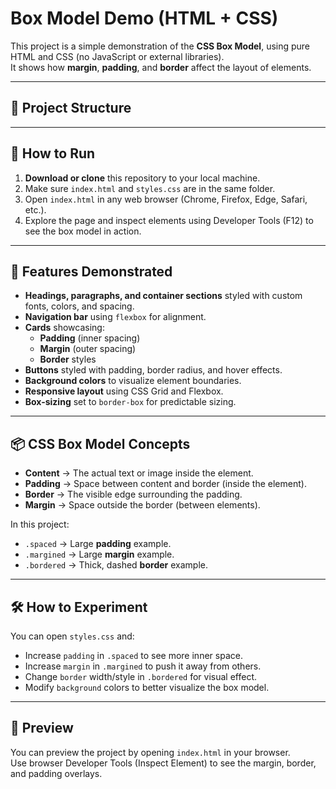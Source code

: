 # Box Model Demo (HTML + CSS)

This project is a simple demonstration of the **CSS Box Model**, using pure HTML and CSS (no JavaScript or external libraries).  
It shows how **margin**, **padding**, and **border** affect the layout of elements.

---

## 📂 Project Structure


---

## 🚀 How to Run

1. **Download or clone** this repository to your local machine.
2. Make sure `index.html` and `styles.css` are in the same folder.
3. Open `index.html` in any web browser (Chrome, Firefox, Edge, Safari, etc.).
4. Explore the page and inspect elements using Developer Tools (F12) to see the box model in action.

---

## 🎯 Features Demonstrated

- **Headings, paragraphs, and container sections** styled with custom fonts, colors, and spacing.
- **Navigation bar** using `flexbox` for alignment.
- **Cards** showcasing:
  - **Padding** (inner spacing)
  - **Margin** (outer spacing)
  - **Border** styles
- **Buttons** styled with padding, border radius, and hover effects.
- **Background colors** to visualize element boundaries.
- **Responsive layout** using CSS Grid and Flexbox.
- **Box-sizing** set to `border-box` for predictable sizing.

---

## 📦 CSS Box Model Concepts

- **Content** → The actual text or image inside the element.
- **Padding** → Space between content and border (inside the element).
- **Border** → The visible edge surrounding the padding.
- **Margin** → Space outside the border (between elements).

In this project:
- `.spaced` → Large **padding** example.
- `.margined` → Large **margin** example.
- `.bordered` → Thick, dashed **border** example.

---

## 🛠 How to Experiment

You can open `styles.css` and:
- Increase `padding` in `.spaced` to see more inner space.
- Increase `margin` in `.margined` to push it away from others.
- Change `border` width/style in `.bordered` for visual effect.
- Modify `background` colors to better visualize the box model.

---

## 📸 Preview

You can preview the project by opening `index.html` in your browser.  
Use browser Developer Tools (Inspect Element) to see the margin, border, and padding overlays.

